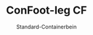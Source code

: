 ---
title: "ConFoot-leg CF"
subtitle: "Standard-Containerbein"
mainImage: "/images/products/confoot-leg-cf-main.jpg"
gallery:
  - "/images/products/confoot-leg-cf-1.jpg"
  - "/images/products/confoot-leg-cf-2.jpg"
  - "/images/products/confoot-leg-cf-3.jpg"
shortDescription: "Der ConFoot-leg CF ist unser Standardmodell eines Containerbeins, das die für das Bewegen und Entladen von Containern benötigte Zeit reduziert, indem Container zum Entladen stehen gelassen werden können, sodass die Fahrer nicht warten müssen."
technicalDescription: "Das CF-Modell ermöglicht es, Container als zusätzlichen Stauraum zu nutzen und gleichzeitig jederzeit transportbereit zu bleiben – fahren Sie einfach den Anhänger unter den Container, und die Fahrt geht weiter."
videoID: "C2KwnEb-npU"
specifications:
  - name: "Gewicht"
    value: "24 kg pro Bein"
  - name: "Tragfähigkeit"
    value: "34 Tonnen"
  - name: "Einstellbereich"
    value: "1.043 mm bis 1.448 mm"
  - name: "Material"
    value: "Hochwertiger Stahl"
price: "3.600 EUR"
priceVAT: "4.356 EUR"
pricingNotes: "Mengenrabatte verfügbar. Kontaktieren Sie uns für Details."
buyLink: "/contact"
howToUse: |
  1. Positionieren Sie das CF-Bein am Eckblech des Containers
  2. Betätigen Sie den Verriegelungsmechanismus
  3. Passen Sie die Höhe bei Bedarf im Bereich von 1.043 mm bis 1.448 mm an
  4. Wiederholen Sie den Vorgang für alle erforderlichen Ecken
  5. Senken Sie den Anhänger ab und fahren Sie davon, wobei der Container auf den Beinen verbleibt
benefits:
  - title: "Zeiteinsparung"
    description: "Verringert die für das Bewegen und Entladen von Containern benötigte Zeit, da Container zum Entladen stehen bleiben können"
  - title: "Fahrereffizienz"
    description: "Fahrer müssen während des Entladens nicht warten und können sich anderen Aufgaben widmen"
  - title: "Zusätzlicher Stauraum"
    description: "Container können als zusätzlicher Stauraum genutzt werden, wenn sie nicht im Transport sind"
  - title: "Bereit zur Mobilität"
    description: "Container sind jederzeit transportbereit – fahren Sie einfach den Anhänger unter den Container, um die Fahrt fortzusetzen"
  - title: "Vielseitige Einsatzmöglichkeiten"
    description: "Geeignet für den allgemeinen Einsatz, für Lagerung, Tankcontainer und verschiedene Branchen"
  - title: "Kostenoptimierung"
    description: "Optimiert Kosten und Zeiteinsatz durch Rationalisierung von Transport- und Lagerprozessen"
articleContent: |
  ## Was ist der ConFoot-leg CF?

  Der ConFoot-leg CF ist das Standardmodell eines Containerbeins, das entwickelt wurde, um Transport-, Lager- und Logistikprozesse zu vereinfachen. Diese vielseitige Lösung verkürzt die Zeit, die für das Bewegen und Entladen von Containern benötigt wird, indem Container zum Entladen stehen gelassen werden – sodass Fahrer nicht warten müssen. Das CF-Modell verwandelt Schiffscontainer in flexible Lagereinheiten, die jederzeit transportbereit bleiben.

  ## Wichtige Vorteile für Transport und Logistik

  Der ConFoot-leg CF bietet erhebliche betriebliche Vorteile für Unternehmen im Containertransport und in der Logistik. Indem Container während des Entladens auf den Beinen stehen bleiben können, lässt sich die Auslastung der Flotte optimieren. Fahrer können Container abstellen und unmittelbar mit dem nächsten Auftrag fortfahren, wodurch kostspielige Wartezeiten beim Be- und Entladen entfallen.

  Darüber hinaus können Container, die mit CF-Beinen ausgestattet sind, als wertvoller zusätzlicher Stauraum genutzt werden, wenn sie nicht im Transport sind. Sie bleiben jederzeit fahrbereit – fahren Sie einfach mit einem Anhänger unter den Container und die Fahrt setzt sich fort. Diese Vielseitigkeit macht den CF zu einer idealen Lösung für Unternehmen, die ihre Logistikeffizienz und Lagerkapazität verbessern möchten.

  ## Funktionsweise

  Der ConFoot-leg CF wird sicher an den Eckblechen des Containers befestigt und bietet stabilen Halt, während der Container zum Be-, Entladen oder zur Lagerung positioniert wird. Die Beine verfügen über einen Einstellbereich von 1.043 mm bis 1.448 mm, was eine vielseitige Positionierung in unterschiedlichen Einsatzumgebungen ermöglicht. Jedes Bein wiegt 24 kg, was die Handhabung für die Bediener erleichtert, während das System eine beträchtliche Tragfähigkeit von 34 Tonnen aufweist.

  Die Installation erfolgt in wenigen Schritten:
  1. Positionieren Sie die CF-Beine an den Eckblechen des Containers
  2. Betätigen Sie den Verriegelungsmechanismus, um die Beine zu sichern
  3. Passen Sie die Höhe je nach Bedarf an
  4. Senken Sie den Anhänger ab und fahren Sie davon, wobei der Container sicher auf den Beinen gestützt wird

  Wenn es Zeit ist, den Container zu bewegen, fahren Sie einfach den Anhänger erneut unter ihn, sichern den Container am Anhänger, entfernen die Beine und setzen die Fahrt fort.

  ## Anwendungsbereiche des ConFoot-leg CF

  ### Transportunternehmen
  Transportunternehmen profitieren erheblich von der Fähigkeit des CF, die Flottenauslastung zu optimieren. Fahrer können Container an Kundendienststellen absetzen und unmittelbar mit dem nächsten Auftrag fortfahren, anstatt auf Be- und Entladevorgänge zu warten. Diese Effizienz steigert die Produktivität der vorhandenen Anhängerflotte und senkt die Betriebskosten.

  ### Lagerung und Distribution
  Im Bereich Lagerung und Distribution bietet der CF wertvolle Flexibilität beim Steuern von Containerströmen. Container können auf CF-Beinen in temporären Lagerbereichen positioniert werden, wodurch während Spitzenzeiten zusätzliche Pufferkapazitäten entstehen. Dieser Ansatz reduziert Engpässe an den Ladedocks und ermöglicht eine effizientere Planung von Be- und Entladevorgängen.

  ### Produktionsstätten
  Produktionsstätten können CF-ausgestattete Container als flexiblen zusätzlichen Stauraum für Rohmaterialien oder Fertigprodukte nutzen. Durch die Platzierung der Container in der Nähe der Produktionsbereiche können Materialien bei Bedarf schnell abgerufen werden, was die Handhabungskosten senkt und die Produktionseffizienz steigert.

  ### Einzelhandel
  Einzelhandelsunternehmen können CF-Beine für saisonale Lagerlösungen verwenden, indem sie Container an strategisch günstigen Standorten positionieren, um das Bestandsmanagement während Hochphasen zu unterstützen. Dieser Ansatz bietet kostengünstig zusätzliche Kapazitäten, ohne dass eine dauerhafte Erweiterung der Einrichtungen notwendig ist.

  ## Technische Spezifikationen

  - **Tragfähigkeit**: 34 Tonnen
  - **Gewicht**: 24 kg pro Bein
  - **Einstellbereich**: 1.043 mm bis 1.448 mm
  - **Material**: Hochwertiger Stahl mit robuster Oberfläche
  - **Kompatibilität**: Standard-Eckbleche von Schiffscontainern

  Der ConFoot-leg CF stellt eine praktische Lösung zur Optimierung von Transport- und Lagerprozessen dar und bietet Unternehmen die Möglichkeit, Kosten und Zeiteinsatz zu reduzieren. Indem Container zum Entladen stehen gelassen und gleichzeitig als zusätzlicher Stauraum genutzt werden können, hilft der CF Unternehmen, eine höhere Effizienz und Flexibilität in ihren Containerhandhabungsprozessen zu erreichen.
---